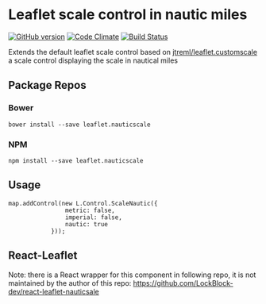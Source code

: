 # Leaflet scale control in nautic miles

[![GitHub version](https://badge.fury.io/gh/PowerPan%2Fleaflet.nauticscale.svg)](http://badge.fury.io/gh/PowerPan%2Fleaflet.nauticscale) [![Code Climate](https://codeclimate.com/github/PowerPan/leaflet.nauticscale/badges/gpa.svg)](https://codeclimate.com/github/PowerPan/leaflet.nauticscale) [![Build Status](https://travis-ci.org/PowerPan/leaflet.nauticscale.svg?branch=master)](https://travis-ci.org/PowerPan/leaflet.nauticscale)

Extends the default leaflet scale control based on [jtreml/leaflet.customscale](https://github.com/jtreml/leaflet.customscale) a scale control displaying the scale in nautical miles

## Package Repos

### Bower
```
bower install --save leaflet.nauticscale
```

### NPM
```
npm install --save leaflet.nauticscale
```

## Usage

```
map.addControl(new L.Control.ScaleNautic({
				metric: false,
				imperial: false,
				nautic: true
			}));
```

## React-Leaflet

Note: there is a React wrapper for this component in following repo, it is not maintained by the author of this repo: 
https://github.com/LockBlock-dev/react-leaflet-nauticsale
